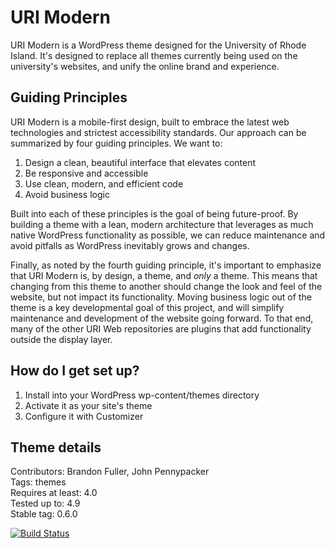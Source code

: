 # URI Modern

URI Modern is a WordPress theme designed for the University of Rhode Island. It's designed to replace all themes currently being used on the university's websites, and unify the online brand and experience. 

## Guiding Principles

URI Modern is a mobile-first design, built to embrace the latest web technologies and strictest accessibility standards. Our approach can be summarized by four guiding principles. We want to:

1. Design a clean, beautiful interface that elevates content
2. Be responsive and accessible
3. Use clean, modern, and efficient code
4. Avoid business logic

Built into each of these principles is the goal of being future-proof.  By building a theme with a lean, modern architecture that leverages as much native WordPress functionality as possible, we can reduce maintenance and avoid pitfalls as WordPress inevitably grows and changes.

Finally, as noted by the fourth guiding principle, it's important to emphasize that URI Modern is, by design, a theme, and *only* a theme.  This means that changing from this theme to another should change the look and feel of the website, but not impact its functionality.  Moving business logic out of the theme is a key developmental goal of this project, and will simplify maintenance and development of the website going forward.  To that end, many of the other URI Web repositories are plugins that add functionality outside the display layer.

## How do I get set up?

1. Install into your WordPress wp-content/themes directory
2. Activate it as your site's theme
3. Configure it with Customizer

## Theme details

Contributors: Brandon Fuller, John Pennypacker  
Tags: themes  
Requires at least: 4.0  
Tested up to: 4.9  
Stable tag: 0.6.0  

[![Build Status](https://travis-ci.org/uriweb/uri-modern.svg?branch=develop)](https://travis-ci.org/uriweb/uri-modern)